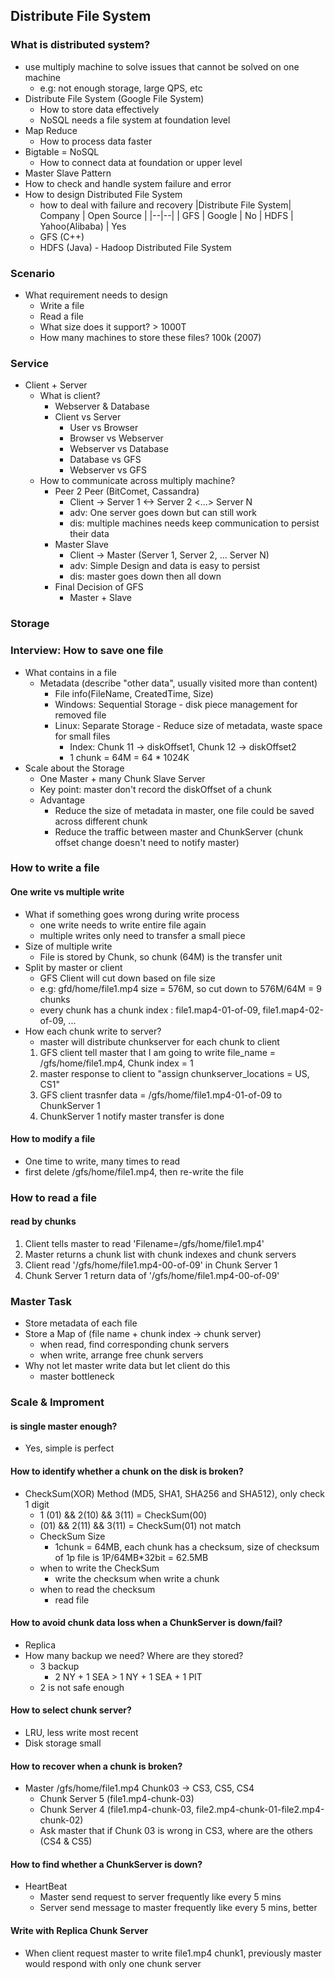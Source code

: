 ## Distribute File System
### What is distributed system?
- use multiply machine to solve issues that cannot be solved on one machine
	- e.g: not enough storage, large QPS, etc
- Distribute File System (Google File System)
	- How to store data effectively
	- NoSQL needs a file system at foundation level
- Map Reduce
	- How to process data faster
- Bigtable = NoSQL
	- How to connect data at foundation or upper level
- Master Slave Pattern
- How to check and handle system failure and error
- How to design Distributed File System
	- how to deal with failure and recovery
|Distribute File System| Company | Open Source |
|--|--|
| GFS | Google | No
| HDFS | Yahoo(Alibaba) | Yes
	- GFS (C++)
	- HDFS (Java) - Hadoop Distributed File System

### Scenario
- What requirement needs to design
	- Write a file
	- Read a file
	- What size does it support? > 1000T
	- How many machines to store these files? 100k (2007)

### Service
- Client + Server
	- What is client?
		- Webserver & Database
		- Client vs Server
			- User vs Browser
			- Browser vs Webserver
			- Webserver vs Database
			- Database vs GFS
			- Webserver vs GFS
	- How to communicate across multiply machine?
		- Peer 2 Peer (BitComet, Cassandra)
			- Client -> Server 1 <-> Server 2 <...> Server N
			- adv: One server goes down but can still work
			- dis: multiple machines needs keep communication to persist their data
		- Master Slave
			- Client -> Master (Server 1, Server 2, ... Server N)
			- adv: Simple Design and data is easy to persist
			- dis: master goes down then all down
		- Final Decision of GFS
			- Master + Slave
	
### Storage

### Interview: How to save one file
- What contains in a file
	- Metadata (describe "other data", usually visited more than content)
		- File info(FileName, CreatedTime, Size)
		- Windows: Sequential Storage - disk piece management for removed file
		- Linux: Separate Storage - Reduce size of metadata, waste space for small files
			- Index: Chunk 11 -> diskOffset1, Chunk 12 -> diskOffset2
			- 1 chunk = 64M = 64 * 1024K
- Scale about the Storage
	- One Master + many Chunk Slave Server
	- Key point: master don't record the diskOffset of a chunk
	- Advantage
		- Reduce the size of metadata in master, one file could be saved across different chunk
		- Reduce the traffic between master and ChunkServer (chunk offset change doesn't need to notify master)
### How to write a file
#### One write vs multiple write
- What if something goes wrong during write process
	- one write needs to write entire file again 
	- multiple writes only need to transfer a small piece
- Size of multiple write
	- File is stored by Chunk, so chunk (64M) is the transfer unit
- Split by master or client
	- GFS Client will cut down based on file size
	- e.g: gfd/home/file1.mp4 size = 576M, so cut down to 576M/64M = 9 chunks
	- every chunk has a chunk index : file1.map4-01-of-09, file1.map4-02-of-09, ...
- How each chunk write to server?
	- master will distribute chunkserver for each chunk to client
	1. GFS client tell master that I am going to write file_name = /gfs/home/file1.mp4, Chunk index = 1
	2. master response to client to "assign chunkserver_locations = US, CS1"
	3. GFS client trasnfer data = /gfs/home/file1.mp4-01-of-09 to ChunkServer 1
	4. ChunkServer 1 notify master transfer is done
#### How to modify a file
- One time to write, many times to read
- first delete /gfs/home/file1.mp4, then re-write the file

### How to read a file
#### read by chunks
1. Client tells master to read 'Filename=/gfs/home/file1.mp4'
2. Master returns a chunk list with chunk indexes and chunk servers
3. Client read '/gfs/home/file1.mp4-00-of-09' in Chunk Server 1
4. Chunk Server 1 return data of '/gfs/home/file1.mp4-00-of-09'

### Master Task
- Store metadata of each file
- Store a Map of (file name + chunk index -> chunk server)
	- when read, find corresponding chunk servers
	- when write, arrange free chunk servers
- Why not let master write data but let client do this
	- master bottleneck

### Scale & Improment
#### is single master enough?
- Yes, simple is perfect
#### How to identify whether a chunk on the disk is broken?
- CheckSum(XOR) Method (MD5, SHA1, SHA256 and SHA512), only check 1 digit
	- 1 (01) && 2(10) && 3(11) = CheckSum(00)
	-  (01) && 2(11) && 3(11) = CheckSum(01) not match
	-  CheckSum Size
		- 1chunk = 64MB, each chunk has a checksum, size of checksum of 1p file is 1P/64MB*32bit = 62.5MB
	- when to write the CheckSum
		- write the checksum when write a chunk
	- when to read the checksum
		- read file
#### How to avoid chunk data loss when a ChunkServer is down/fail?
- Replica
- How many backup we need? Where are they stored?
	- 3 backup
		- 2 NY + 1 SEA > 1 NY + 1 SEA + 1 PIT
	- 2 is not safe enough 
#### How to select chunk server?
- LRU, less write most recent
- Disk storage small
#### How to recover when a chunk is broken?
- Master /gfs/home/file1.mp4 Chunk03 -> CS3, CS5, CS4
	- Chunk Server 5 (file1.mp4-chunk-03)
	- Chunk Server 4 (file1.mp4-chunk-03, file2.mp4-chunk-01-file2.mp4-chunk-02)
	- Ask master that if Chunk 03 is wrong in CS3, where are the others (CS4 & CS5)
#### How to find whether a ChunkServer is down?
- HeartBeat
	- Master send request to server frequently like every 5 mins
	- Server send message to master frequently like every 5 mins, better
#### Write with Replica Chunk Server
- When client request master to write file1.mp4 chunk1, previously master would respond with only one chunk server
<!--stackedit_data:
eyJoaXN0b3J5IjpbLTEzMjM2MTI5ODgsLTIwMDAzOTcwNTksMT
k0ODU5NzM3LDYyMzk0NjE4NSwxMjI1ODgyNTQ1LC05NjQzNDgw
MzgsNjEyNDYyOTg4LC0yMTA4MDQ5ODMsMTA0MDcxNDE2NiwtMT
kzNTYyMTYxOSwtMjA3MTUxMzU4MiwyMzgxNTAwMzAsNzgxMzQx
Mzc4LC0xNDQxODI3NTk4LDEwNTQ5MDY2MDEsLTE5OTYzMTAyMz
UsLTEzMTgxODU1MDYsLTEwNzQzNDc5MThdfQ==
-->